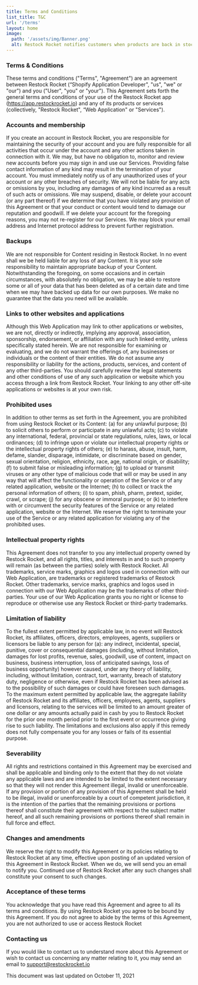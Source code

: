 ```yaml
---
title: Terms and Conditions
list_title: T&C
url: '/terms'
layout: home
image:
  path: '/assets/img/Banner.png'
  alt: Restock Rocket notifies customers when products are back in stock
---
```


### Terms & Conditions

These terms and conditions ("Terms", "Agreement") are an agreement between Restock Rocket (“Shopify Application Developer", "us", "we" or "our") and you ("User", "you" or "your"). This Agreement sets forth the general terms and conditions of your use of the Restock Rocket app (https://app.restockrocket.io) and any of its products or services (collectively, "Restock Rocket", “Web Application" or "Services").

### Accounts and membership
If you create an account in Restock Rocket, you are responsible for maintaining the security of your account and you are fully responsible for all activities that occur under the account and any other actions taken in connection with it. We may, but have no obligation to, monitor and review new accounts before you may sign in and use our Services. Providing false contact information of any kind may result in the termination of your account. You must immediately notify us of any unauthorized uses of your account or any other breaches of security. We will not be liable for any acts or omissions by you, including any damages of any kind incurred as a result of such acts or omissions. We may suspend, disable, or delete your account (or any part thereof) if we determine that you have violated any provision of this Agreement or that your conduct or content would tend to damage our reputation and goodwill. If we delete your account for the foregoing reasons, you may not re-register for our Services. We may block your email address and Internet protocol address to prevent further registration.

### Backups
We are not responsible for Content residing in Restock Rocket. In no event shall we be held liable for any loss of any Content. It is your sole responsibility to maintain appropriate backup of your Content. Notwithstanding the foregoing, on some occasions and in certain circumstances, with absolutely no obligation, we may be able to restore some or all of your data that has been deleted as of a certain date and time when we may have backed up data for our own purposes. We make no guarantee that the data you need will be available.

### Links to other websites and applications
Although this Web Application may link to other applications or websites, we are not, directly or indirectly, implying any approval, association, sponsorship, endorsement, or affiliation with any such linked entity, unless specifically stated herein. We are not responsible for examining or evaluating, and we do not warrant the offerings of, any businesses or individuals or the content of their entities. We do not assume any responsibility or liability for the actions, products, services, and content of any other third-parties. You should carefully review the legal statements and other conditions of use of any such application or website which you access through a link from Restock Rocket. Your linking to any other off-site applications or websites is at your own risk.

### Prohibited uses
In addition to other terms as set forth in the Agreement, you are prohibited from using Restock Rocket or its Content: (a) for any unlawful purpose; (b) to solicit others to perform or participate in any unlawful acts; (c) to violate any international, federal, provincial or state regulations, rules, laws, or local ordinances; (d) to infringe upon or violate our intellectual property rights or the intellectual property rights of others; (e) to harass, abuse, insult, harm, defame, slander, disparage, intimidate, or discriminate based on gender, sexual orientation, religion, ethnicity, race, age, national origin, or disability; (f) to submit false or misleading information; (g) to upload or transmit viruses or any other type of malicious code that will or may be used in any way that will affect the functionality or operation of the Service or of any related application, website or the Internet; (h) to collect or track the personal information of others; (i) to spam, phish, pharm, pretext, spider, crawl, or scrape; (j) for any obscene or immoral purpose; or (k) to interfere with or circumvent the security features of the Service or any related application, website or the Internet. We reserve the right to terminate your use of the Service or any related application for violating any of the prohibited uses.

### Intellectual property rights
This Agreement does not transfer to you any intellectual property owned by Restock Rocket, and all rights, titles, and interests in and to such property will remain (as between the parties) solely with Restock Rocket. All trademarks, service marks, graphics and logos used in connection with our Web Application, are trademarks or registered trademarks of Restock Rocket. Other trademarks, service marks, graphics and logos used in connection with our Web Application may be the trademarks of other third-parties. Your use of our Web Application grants you no right or license to reproduce or otherwise use any Restock Rocket or third-party trademarks.

### Limitation of liability
To the fullest extent permitted by applicable law, in no event will Restock Rocket, its affiliates, officers, directors, employees, agents, suppliers or licensors be liable to any person for (a): any indirect, incidental, special, punitive, cover or consequential damages (including, without limitation, damages for lost profits, revenue, sales, goodwill, use of content, impact on business, business interruption, loss of anticipated savings, loss of business opportunity) however caused, under any theory of liability, including, without limitation, contract, tort, warranty, breach of statutory duty, negligence or otherwise, even if Restock Rocket has been advised as to the possibility of such damages or could have foreseen such damages. To the maximum extent permitted by applicable law, the aggregate liability of Restock Rocket and its affiliates, officers, employees, agents, suppliers and licensors, relating to the services will be limited to an amount greater of one dollar or any amounts actually paid in cash by you to Restock Rocket for the prior one month period prior to the first event or occurrence giving rise to such liability. The limitations and exclusions also apply if this remedy does not fully compensate you for any losses or fails of its essential purpose.

### Severability
All rights and restrictions contained in this Agreement may be exercised and shall be applicable and binding only to the extent that they do not violate any applicable laws and are intended to be limited to the extent necessary so that they will not render this Agreement illegal, invalid or unenforceable. If any provision or portion of any provision of this Agreement shall be held to be illegal, invalid or unenforceable by a court of competent jurisdiction, it is the intention of the parties that the remaining provisions or portions thereof shall constitute their agreement with respect to the subject matter hereof, and all such remaining provisions or portions thereof shall remain in full force and effect.

### Changes and amendments
We reserve the right to modify this Agreement or its policies relating to Restock Rocket at any time, effective upon posting of an updated version of this Agreement in Restock Rocket. When we do, we will send you an email to notify you. Continued use of Restock Rocket after any such changes shall constitute your consent to such changes.

### Acceptance of these terms
You acknowledge that you have read this Agreement and agree to all its terms and conditions. By using Restock Rocket you agree to be bound by this Agreement. If you do not agree to abide by the terms of this Agreement, you are not authorized to use or access Restock Rocket

### Contacting us
If you would like to contact us to understand more about this Agreement or wish to contact us concerning any matter relating to it, you may send an email to support@restockrocket.io

This document was last updated on October 11, 2021

